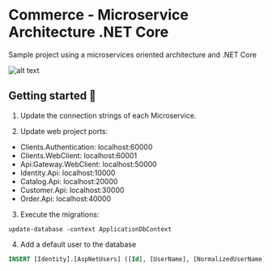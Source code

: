# Commerce - Microservice Architecture .NET Core

Sample project using a microservices oriented architecture and .NET Core

![alt text](https://images-s3-aws.s3.us-east-2.amazonaws.com/Commerce+Architecture.png "Commerce Architecture")

## Getting started 🚀

1. Update the connection strings of each Microservice.

2. Update web project ports:

- Clients.Authentication: localhost:60000
- Clients.WebClient: localhost:60001
- Api.Gateway.WebClient: localhost:50000
- Identity.Api: localhost:10000
- Catalog.Api: localhost:20000
- Customer.Api: localhost:30000
- Order.Api: localhost:40000

3. Execute the migrations:
   
```
update-database -context ApplicationDbContext
```

4. Add a default user to the database

``` sql
INSERT [Identity].[AspNetUsers] ([Id], [UserName], [NormalizedUserName], [Email], [NormalizedEmail], [EmailConfirmed], [PasswordHash], [SecurityStamp], [ConcurrencyStamp], [PhoneNumber], [PhoneNumberConfirmed], [TwoFactorEnabled], [LockoutEnd], [LockoutEnabled], [AccessFailedCount], [FirstName], [LastName]) VALUES (N'cc7deafd-2977-4c1b-91ad-7b8d37a01ffe', N'admin@admin.com', N'ADMIN@ADMIN.COM', N'admin@kodoti.com', N'ADMIN@ADMIN.COM', 0, N'AQAAAAEAACcQAAAAEL5faIXPhAOdXYU+vAAKbF32yd2ONSGUdGJ6wo9jkhm8KKlLF/h5x0zjJbcPKt8WYg==', N'PS7QHYXIO4NUC65ZYEP4SBEYOXP4DTWA', N'e955992b-abf5-41d3-b504-ec6dc0632989', NULL, 0, 0, NULL, 1, 0, N'John', N'Doe')

```